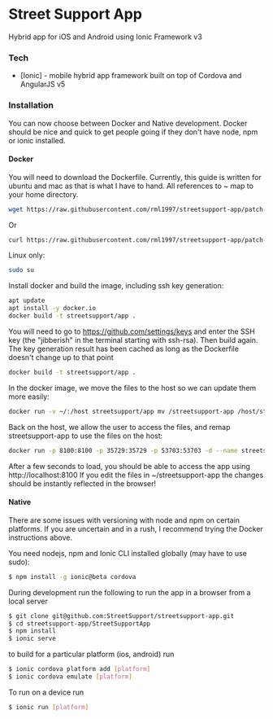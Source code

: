 # Street Support App

Hybrid app for iOS and Android using Ionic Framework v3

### Tech

* [Ionic] - mobile hybrid app framework built on top of Cordova and AngularJS v5

### Installation

You can now choose between Docker and Native development. Docker should be nice and quick to get people going if they don't have node, npm or ionic installed.

#### Docker

You will need to download the Dockerfile. Currently, this guide is written for ubuntu and mac as that is what I have to hand. All references to ~ map to your home directory.
```sh
wget https://raw.githubusercontent.com/rml1997/streetsupport-app/patch-1/Dockerfile
```
Or
```sh
curl https://raw.githubusercontent.com/rml1997/streetsupport-app/patch-1/Dockerfile > Dockerfile
```
Linux only:
```sh
sudo su
```
Install docker and build the image, including ssh key generation:
```sh
apt update
apt install -y docker.io
docker build -t streetsupport/app .
```
You will need to go to https://github.com/settings/keys and enter the SSH key (the "jibberish" in the terminal starting with ssh-rsa). Then build again. The key generation result has been cached as long as the Dockerfile doesn't change up to that point
```sh
docker build -t streetsupport/app .
```
In the docker image, we move the files to the host so we can update them more easily:
```sh
docker run -v ~/:/host streetsupport/app mv /streetsupport-app /host/streetsupport-app
```
Back on the host, we allow the user to access the files, and remap streetsupport-app to use the files on the host:
```sh
docker run -p 8100:8100 -p 35729:35729 -p 53703:53703 -d --name streetsupportapp -v ~/streetsupport-app:/streetsupport-app streetsupport/app
```
After a few seconds to load, you should be able to access the app using http://localhost:8100
If you edit the files in ~/streetsupport-app the changes should be instantly reflected in the browser!

#### Native

There are some issues with versioning with node and npm on certain platforms. If you are uncertain and in a rush, I recommend trying the Docker instructions above.

You need nodejs, npm and Ionic CLI installed globally (may have to use sudo):

```sh
$ npm install -g ionic@beta cordova
```
During development run the following to run the app in a browser from a local server

```sh
$ git clone git@github.com:StreetSupport/streetsupport-app.git
$ cd streetsupport-app/StreetSupportApp
$ npm install
$ ionic serve
```
to build for a particular platform (ios, android) run

```sh
$ ionic cordova platform add [platform]
$ ionic cordova emulate [platform]
```

To run on  a device run

```sh
$ ionic run [platform]
```
